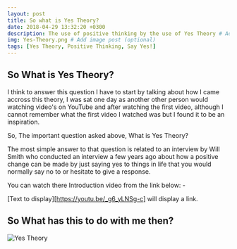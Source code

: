 ```yaml
---
layout: post
title: So what is Yes Theory?
date: 2018-04-29 13:32:20 +0300
description: The use of positive thinking by the use of Yes Theory # Add post description (optional)
img: Yes-Theory.png # Add image post (optional)
tags: [Yes Theory, Positive Thinking, Say Yes!]
---
```

## So What is Yes Theory?

I think to answer this question I have to start by talking about how I came accross this theory, I was sat one day as another other person would watching video's on YouTube and after watching the first video, although I cannot remember what the first video I watched was but I found it to be an inspiration.

So, The important question asked above, What is Yes Theory?

The most simple answer to that question is related to an interview by Will Smith who conducted an interview a few years ago about how a positive change can be made by just saying yes to things in life that you would normally say no to or hesitate to give a response.

You can watch there Introduction video from the link below: - 

[Text to display][https://youtu.be/_g6_yLNSg-c] will display a link.



## So What has this to do with me then?


![Yes Theory]({{site.baseurl}}/assets/img/Seek-Discomfort.png)



